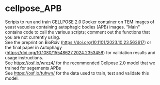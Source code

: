 # cellpose_APB
Scripts to run and train CELLPOSE 2.0 Docker container on TEM images of yeast vacuoles containing autophagic bodies (APB) images.
"Main" contains code to call the various scripts; comment out the functions that you are not currently using.  <br/>
See the preprint on BioRxiv (https://doi.org/10.1101/2023.10.23.563617) or the final paper in Autophagy (https://doi.org/10.1080/15548627.2024.2353458) for validation results and usage instructions.<br/>
See https://osf.io/wrez4/ for the recommended Cellpose 2.0 model that we trained for segements APBs <br/>
See https://osf.io/tuhwn/ for the data used to train, test and validate this model.  <br/>
